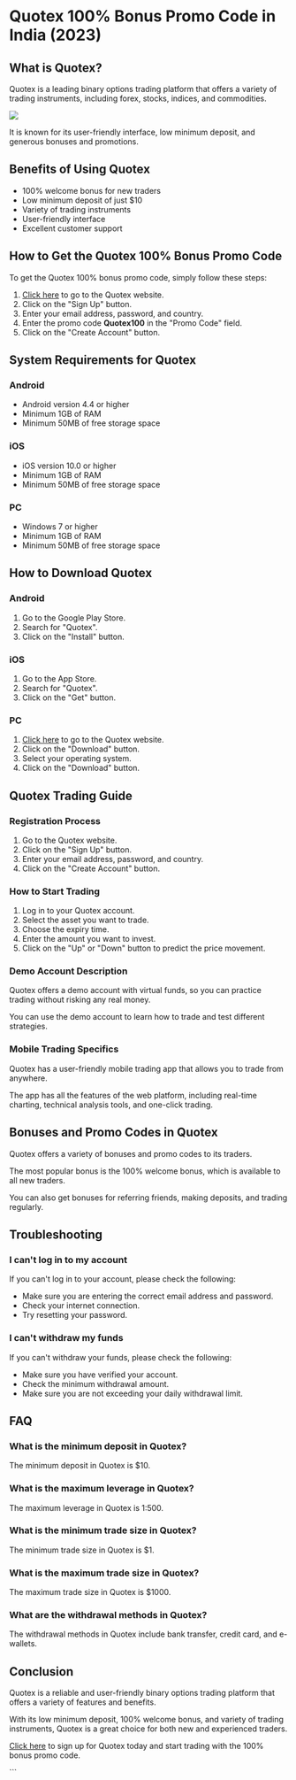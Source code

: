 # Quotex 100% Bonus Promo Code in India (2023)

## What is Quotex?

Quotex is a leading binary options trading platform that offers a
variety of trading instruments, including forex, stocks, indices, and
commodities.

[![](https://static.quotex.io/files/4_en/300_250.jpg)](https://traff.sbs/brokerqxlid)

It is known for its user-friendly interface, low minimum deposit, and
generous bonuses and promotions.

## Benefits of Using Quotex

-   100% welcome bonus for new traders
-   Low minimum deposit of just \$10
-   Variety of trading instruments
-   User-friendly interface
-   Excellent customer support

## How to Get the Quotex 100% Bonus Promo Code

To get the Quotex 100% bonus promo code, simply follow these steps:

1.  [Click here](\%22https://traff.sbs/brokerqxsignup\%22) to go to the
    Quotex website.
2.  Click on the "Sign Up" button.
3.  Enter your email address, password, and country.
4.  Enter the promo code **Quotex100** in the "Promo Code" field.
5.  Click on the "Create Account" button.

## System Requirements for Quotex

### Android

-   Android version 4.4 or higher
-   Minimum 1GB of RAM
-   Minimum 50MB of free storage space

### iOS

-   iOS version 10.0 or higher
-   Minimum 1GB of RAM
-   Minimum 50MB of free storage space

### PC

-   Windows 7 or higher
-   Minimum 1GB of RAM
-   Minimum 50MB of free storage space

## How to Download Quotex

### Android

1.  Go to the Google Play Store.
2.  Search for "Quotex".
3.  Click on the "Install" button.

### iOS

1.  Go to the App Store.
2.  Search for "Quotex".
3.  Click on the "Get" button.

### PC

1.  [Click here](\%22https://traff.sbs/brokerqxsignup\%22) to go to the
    Quotex website.
2.  Click on the "Download" button.
3.  Select your operating system.
4.  Click on the "Download" button.

## Quotex Trading Guide

### Registration Process

1.  Go to the Quotex website.
2.  Click on the "Sign Up" button.
3.  Enter your email address, password, and country.
4.  Click on the "Create Account" button.

### How to Start Trading

1.  Log in to your Quotex account.
2.  Select the asset you want to trade.
3.  Choose the expiry time.
4.  Enter the amount you want to invest.
5.  Click on the "Up" or "Down" button to predict the price
    movement.

### Demo Account Description

Quotex offers a demo account with virtual funds, so you can practice
trading without risking any real money.

You can use the demo account to learn how to trade and test different
strategies.

### Mobile Trading Specifics

Quotex has a user-friendly mobile trading app that allows you to trade
from anywhere.

The app has all the features of the web platform, including real-time
charting, technical analysis tools, and one-click trading.

## Bonuses and Promo Codes in Quotex

Quotex offers a variety of bonuses and promo codes to its traders.

The most popular bonus is the 100% welcome bonus, which is available to
all new traders.

You can also get bonuses for referring friends, making deposits, and
trading regularly.

## Troubleshooting

### I can\'t log in to my account

If you can\'t log in to your account, please check the following:

-   Make sure you are entering the correct email address and password.
-   Check your internet connection.
-   Try resetting your password.

### I can\'t withdraw my funds

If you can\'t withdraw your funds, please check the following:

-   Make sure you have verified your account.
-   Check the minimum withdrawal amount.
-   Make sure you are not exceeding your daily withdrawal limit.

## FAQ

### What is the minimum deposit in Quotex?

The minimum deposit in Quotex is \$10.

### What is the maximum leverage in Quotex?

The maximum leverage in Quotex is 1:500.

### What is the minimum trade size in Quotex?

The minimum trade size in Quotex is \$1.

### What is the maximum trade size in Quotex?

The maximum trade size in Quotex is \$1000.

### What are the withdrawal methods in Quotex?

The withdrawal methods in Quotex include bank transfer, credit card, and
e-wallets.

## Conclusion

Quotex is a reliable and user-friendly binary options trading platform
that offers a variety of features and benefits.

With its low minimum deposit, 100% welcome bonus, and variety of trading
instruments, Quotex is a great choice for both new and experienced
traders.

[Click here](\%22https://traff.sbs/brokerqxsignup\%22) to sign up for
Quotex today and start trading with the 100% bonus promo code.

\`\`\`

